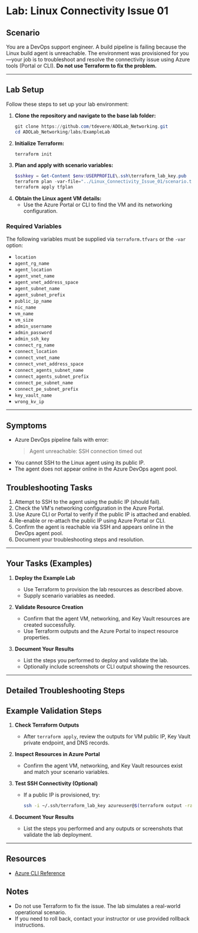 # Lab: Linux Connectivity Issue 01

## Scenario

You are a DevOps support engineer. A build pipeline is failing because the Linux build agent is unreachable. The environment was provisioned for you—your job is to troubleshoot and resolve the connectivity issue using Azure tools (Portal or CLI). **Do not use Terraform to fix the problem.**

---

## Lab Setup

Follow these steps to set up your lab environment:

1. **Clone the repository and navigate to the base lab folder:**
   ```powershell
   git clone https://github.com/tdevere/ADOLab_Networking.git
   cd ADOLab_Networking/labs/ExampleLab
   ```
2. **Initialize Terraform:**
   ```powershell
   terraform init
   ```
3. **Plan and apply with scenario variables:**
   ```powershell
   $sshkey = Get-Content $env:USERPROFILE\.ssh\terraform_lab_key.pub
   terraform plan -var-file="../Linux_Connectivity_Issue_01/scenario.tfvars" -var="admin_ssh_key=$sshkey" -out=tfplan
   terraform apply tfplan
   ```
4. **Obtain the Linux agent VM details:**
   - Use the Azure Portal or CLI to find the VM and its networking configuration.

### Required Variables
The following variables must be supplied via `terraform.tfvars` or the `-var` option:

- `location`
- `agent_rg_name`
- `agent_location`
- `agent_vnet_name`
- `agent_vnet_address_space`
- `agent_subnet_name`
- `agent_subnet_prefix`
- `public_ip_name`
- `nic_name`
- `vm_name`
- `vm_size`
- `admin_username`
- `admin_password`
- `admin_ssh_key`
- `connect_rg_name`
- `connect_location`
- `connect_vnet_name`
- `connect_vnet_address_space`
- `connect_agents_subnet_name`
- `connect_agents_subnet_prefix`
- `connect_pe_subnet_name`
- `connect_pe_subnet_prefix`
- `key_vault_name`
- `wrong_kv_ip`

---

## Symptoms

- Azure DevOps pipeline fails with error:
  > Agent unreachable: SSH connection timed out
- You cannot SSH to the Linux agent using its public IP.
- The agent does not appear online in the Azure DevOps agent pool.

## Troubleshooting Tasks

1. Attempt to SSH to the agent using the public IP (should fail).
2. Check the VM's networking configuration in the Azure Portal.
3. Use Azure CLI or Portal to verify if the public IP is attached and enabled.
4. Re-enable or re-attach the public IP using Azure Portal or CLI.
5. Confirm the agent is reachable via SSH and appears online in the DevOps agent pool.
6. Document your troubleshooting steps and resolution.

---

## Your Tasks (Examples)

1. **Deploy the Example Lab**
   - Use Terraform to provision the lab resources as described above.
   - Supply scenario variables as needed.

2. **Validate Resource Creation**
   - Confirm that the agent VM, networking, and Key Vault resources are created successfully.
   - Use Terraform outputs and the Azure Portal to inspect resource properties.

3. **Document Your Results**
   - List the steps you performed to deploy and validate the lab.
   - Optionally include screenshots or CLI output showing the resources.

---

## Detailed Troubleshooting Steps


## Example Validation Steps

1. **Check Terraform Outputs**
   - After `terraform apply`, review the outputs for VM public IP, Key Vault private endpoint, and DNS records.

2. **Inspect Resources in Azure Portal**
   - Confirm the agent VM, networking, and Key Vault resources exist and match your scenario variables.

3. **Test SSH Connectivity (Optional)**
   - If a public IP is provisioned, try:
     ```bash
     ssh -i ~/.ssh/terraform_lab_key azureuser@$(terraform output -raw agent_vm_public_ip)
     ```

4. **Document Your Results**
   - List the steps you performed and any outputs or screenshots that validate the lab deployment.

---

## Resources
- [Azure CLI Reference](https://learn.microsoft.com/en-us/cli/azure/)

## Notes
- Do not use Terraform to fix the issue. The lab simulates a real-world operational scenario.
- If you need to roll back, contact your instructor or use provided rollback instructions.
